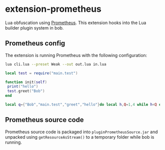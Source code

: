 # extension-prometheus
Lua obfuscation using [Prometheus](https://github.com/levno-710/Prometheus). This extension hooks into the Lua builder plugin system in bob.


## Prometheus config
The extension is running Prometheus with the following configuration:

```bash
lua cli.lua --preset Weak --out out.lua in.lua 
```

```lua
local test = require("main.test")

function init(self)
 print("hello")
 test.greet("Bob")
end
```

```lua
local q={"Bob","main.test","greet","hello"}do local h,Q=1,4 while h<Q do q[h],q[Q]=q[Q],q[h]h,Q=h+1,Q-1 end h,Q=1,2 while h<Q do q[h],q[Q]=q[Q],q[h]h,Q=h+1,Q-1 end h,Q=3,4 while h<Q do q[h],q[Q]=q[Q],q[h]h,Q=h+1,Q-1 end end local function Q(h)return q[h+2201]end local h=require(Q(-2197))function init(q)print(Q(-2199))h[Q(-2200)](Q(-2198))end
```


## Prometheus source code
Prometheus source code is packaged into `pluginPrometheusSource.jar` and unpacked using `getResourceAsStream()` to a temporary folder while bob is running.

